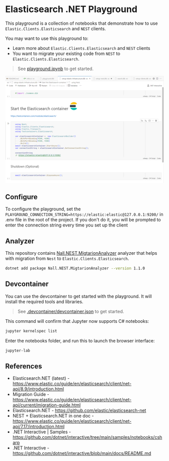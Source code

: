# Elasticsearch .NET Playground

This playground is a collection of notebooks that demonstrate how to use `Elastic.Clients.Elasticsearch` and `NEST` clients.

You may want to use this playground to:
* Learn more about `Elastic.Clients.Elasticsearch` and `NEST` clients
* You want to migrate your existing code from `NEST` to `Elastic.Clients.Elasticsearch`.

> See [playground.ipynb](./playground.ipynb) to get started.

![setup-elastic-infra](./assets/setup-elastic-infra.png)

## Configure

To configure the playground, set the `PLAYGROUND_CONNECTION_STRING=https://elastic:elastic@127.0.0.1:9200/` in .env file in the root of the project. If you don't do it, you will be prompted to enter the connection string every time you set up the client

## Analyzer

This repository contains [Nall.NEST.MigtarionAnalyzer](https://www.nuget.org/packages/Nall.NEST.MigtarionAnalyzer) analyzer that helps with migration from `Nest` to `Elastic.Clients.Elasticsearch`.

```bash
dotnet add package Nall.NEST.MigtarionAnalyzer --version 1.1.0
```

## Devcontainer

You can use the devcontainer to get started with the playground. It will install the required tools and libraries.

> See [.devcontainer/devcontainer.json](./.devcontainer/devcontainer.json) to get started.

This command will confirm that Jupyter now supports C# notebooks:

```bash
jupyter kernelspec list
```

Enter the notebooks folder, and run this to launch the browser interface:

```bash
jupyter-lab
```

## References

* Elasticsearch.NET (latest) - <https://www.elastic.co/guide/en/elasticsearch/client/net-api/8.9/introduction.html>
* Migration Guide - <https://www.elastic.co/guide/en/elasticsearch/client/net-api/current/migration-guide.html>
* Elasticsearch.NET - <https://github.com/elastic/elasticsearch-net>
* NEST + Elasticsearch.NET in one doc - <https://www.elastic.co/guide/en/elasticsearch/client/net-api/7.17/introduction.html>
* .NET Interactive | Samples - <https://github.com/dotnet/interactive/tree/main/samples/notebooks/csharp>
* .NET Interactive - <https://github.com/dotnet/interactive/blob/main/docs/README.md>